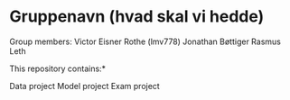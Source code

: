 # Gruppenavn (hvad skal vi hedde)

Group members:
Victor Eisner Rothe (lmv778)
Jonathan Bøttiger 
Rasmus Leth

This repository contains:*

Data project
Model project
Exam project

